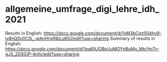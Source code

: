 # allgemeine_umfrage_digi_lehre_idh_2021
Results in English: https://docs.google.com/document/d/1yM3bCjpt504hy9-jy8nQ5v0CSj_-aiAnHrglNbLuKIU/edit?usp=sharing
Summary of results in English: https://docs.google.com/document/d/1ea69JGBpUuMOYnBuMv_MtcYej7v-gJ3_2DSGiP-4n1o/edit?usp=sharing
